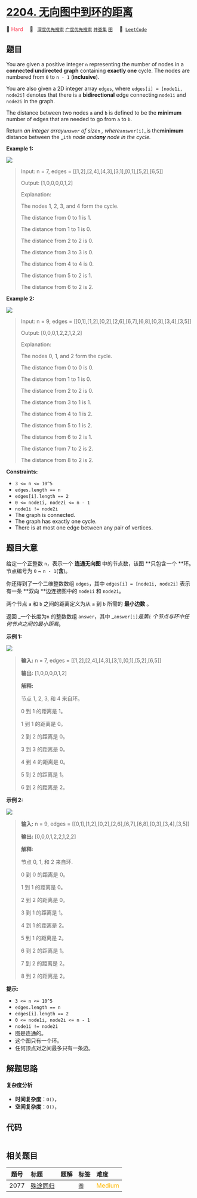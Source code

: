 # [2204. 无向图中到环的距离](https://leetcode.com/problems/distance-to-a-cycle-in-undirected-graph)

🔴 <font color=#ff334b>Hard</font>&emsp; 🔖&ensp; [`深度优先搜索`](/tag/depth-first-search.md) [`广度优先搜索`](/tag/breadth-first-search.md) [`并查集`](/tag/union-find.md) [`图`](/tag/graph.md)&emsp; 🔗&ensp;[`LeetCode`](https://leetcode.com/problems/distance-to-a-cycle-in-undirected-graph)

## 题目

You are given a positive integer `n` representing the number of nodes in a
**connected undirected graph** containing **exactly one** cycle. The nodes are
numbered from `0` to `n - 1` (**inclusive**).

You are also given a 2D integer array `edges`, where `edges[i] = [node1i,
node2i]` denotes that there is a **bidirectional** edge connecting `node1i`
and `node2i` in the graph.

The distance between two nodes `a` and `b` is defined to be the **minimum**
number of edges that are needed to go from `a` to `b`.

Return _an integer array`answer`_ _of size_`n` _, where_`answer[i]`_is
the**minimum** distance between the _`ith` _node and**any** node in the
cycle._



**Example 1:**

![](https://fastly.jsdelivr.net/gh/doocs/leetcode@main/solution/2200-2299/2204.Distance%20to%20a%20Cycle%20in%20Undirected%20Graph/images/image-20220315154238-1.png)

> Input: n = 7, edges = [[1,2],[2,4],[4,3],[3,1],[0,1],[5,2],[6,5]]
> 
> Output: [1,0,0,0,0,1,2]
> 
> Explanation:
> 
> The nodes 1, 2, 3, and 4 form the cycle.
> 
> The distance from 0 to 1 is 1.
> 
> The distance from 1 to 1 is 0.
> 
> The distance from 2 to 2 is 0.
> 
> The distance from 3 to 3 is 0.
> 
> The distance from 4 to 4 is 0.
> 
> The distance from 5 to 2 is 1.
> 
> The distance from 6 to 2 is 2.

**Example 2:**

![](https://fastly.jsdelivr.net/gh/doocs/leetcode@main/solution/2200-2299/2204.Distance%20to%20a%20Cycle%20in%20Undirected%20Graph/images/image-20220315154634-1.png)

> Input: n = 9, edges = [[0,1],[1,2],[0,2],[2,6],[6,7],[6,8],[0,3],[3,4],[3,5]]
> 
> Output: [0,0,0,1,2,2,1,2,2]
> 
> Explanation:
> 
> The nodes 0, 1, and 2 form the cycle.
> 
> The distance from 0 to 0 is 0.
> 
> The distance from 1 to 1 is 0.
> 
> The distance from 2 to 2 is 0.
> 
> The distance from 3 to 1 is 1.
> 
> The distance from 4 to 1 is 2.
> 
> The distance from 5 to 1 is 2.
> 
> The distance from 6 to 2 is 1.
> 
> The distance from 7 to 2 is 2.
> 
> The distance from 8 to 2 is 2.

**Constraints:**

  * `3 <= n <= 10^5`
  * `edges.length == n`
  * `edges[i].length == 2`
  * `0 <= node1i, node2i <= n - 1`
  * `node1i != node2i`
  * The graph is connected.
  * The graph has exactly one cycle.
  * There is at most one edge between any pair of vertices.


## 题目大意

给定一个正整数 `n`，表示一个 **连通无向图** 中的节点数，该图 **只包含一个  **环。节点编号为 `0` ~ `n - 1`(**含**)。

你还得到了一个二维整数数组 `edges`，其中 `edges[i] = [node1i, node2i]` 表示有一条 **双向  **边连接图中的
`node1i` 和 `node2i`。

两个节点 `a` 和 `b` 之间的距离定义为从 `a` 到 `b` 所需的 **最小边数** 。

返回 _一个长度为`n` 的整数数组 `answer`，其中 _`answer[i]`_是第`i` 个节点与环中任何节点之间的最小距离_。

**示例 1:**

![](https://fastly.jsdelivr.net/gh/doocs/leetcode@main/solution/2200-2299/2204.Distance%20to%20a%20Cycle%20in%20Undirected%20Graph/images/image-20220315154238-1.png)

> 
> 
> 
> 
> 
> **输入:** n = 7, edges = [[1,2],[2,4],[4,3],[3,1],[0,1],[5,2],[6,5]]
> 
> **输出:** [1,0,0,0,0,1,2]
> 
> **解释:**
> 
> 节点 1, 2, 3, 和 4 来自环。
> 
> 0 到 1 的距离是 1。
> 
> 1 到 1 的距离是 0。
> 
> 2 到 2 的距离是 0。
> 
> 3 到 3 的距离是 0。
> 
> 4 到 4 的距离是 0。
> 
> 5 到 2 的距离是 1。
> 
> 6 到 2 的距离是 2。
> 
> 

**示例 2:**

![](https://fastly.jsdelivr.net/gh/doocs/leetcode@main/solution/2200-2299/2204.Distance%20to%20a%20Cycle%20in%20Undirected%20Graph/images/image-20220315154634-1.png)

> 
> 
> 
> 
> 
> **输入:** n = 9, edges = [[0,1],[1,2],[0,2],[2,6],[6,7],[6,8],[0,3],[3,4],[3,5]]
> 
> **输出:** [0,0,0,1,2,2,1,2,2]
> 
> **解释:**
> 
> 节点 0, 1, 和 2 来自环.
> 
> 0 到 0 的距离是 0。
> 
> 1 到 1 的距离是 0。
> 
> 2 到 2 的距离是 0。
> 
> 3 到 1 的距离是 1。
> 
> 4 到 1 的距离是 2。
> 
> 5 到 1 的距离是 2。
> 
> 6 到 2 的距离是 1。
> 
> 7 到 2 的距离是 2。
> 
> 8 到 2 的距离是 2。
> 
> 



**提示:**

  * `3 <= n <= 10^5`
  * `edges.length == n`
  * `edges[i].length == 2`
  * `0 <= node1i, node2i <= n - 1`
  * `node1i != node2i`
  * 图是连通的。
  * 这个图只有一个环。
  * 任何顶点对之间最多只有一条边。


## 解题思路

#### 复杂度分析

- **时间复杂度**：`O()`，
- **空间复杂度**：`O()`，

## 代码

```javascript

```

## 相关题目

<!-- prettier-ignore -->
| 题号 | 标题 | 题解 | 标签 | 难度 |
| :------: | :------ | :------: | :------ | :------ |
| 2077 | [殊途同归](https://leetcode.com/problems/paths-in-maze-that-lead-to-same-room) |  |  [`图`](/tag/graph.md) | <font color=#ffb800>Medium</font> |